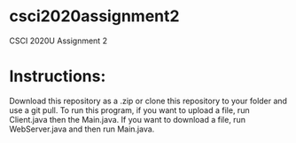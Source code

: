 # csci2020assignment2
CSCI 2020U Assignment 2

# Instructions:
Download this repository as a .zip or clone this repository to your folder and use a git pull. 
To run this program, if you want to upload a file, run Client.java then the Main.java. 
If you want to download a file, run WebServer.java and then run Main.java.
